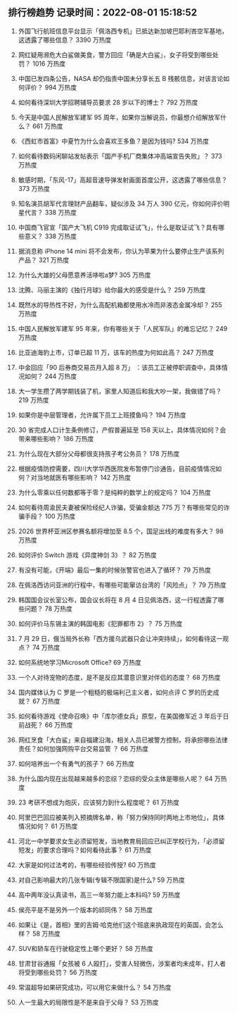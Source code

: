 
## 排行榜趋势 记录时间：2022-08-01 15:18:52
  
  1. 外国飞行航班信息平台显示「佩洛西专机」已抵达新加坡巴耶利峇空军基地，这透露了哪些信息？ 3390 万热度
    
  2. 网红疑用濒危大白鲨做美食，警方回应「确是大白鲨」，女子将受到哪些处罚？ 1016 万热度
    
  3. 中国已发四条公告，NASA 却仍指责中国未分享长五 B 残骸信息，对该言论如何评价？ 994 万热度
    
  4. 如何看待深圳大学招聘辅导员要求 28 岁以下的博士？ 792 万热度
    
  5. 今天是中国人民解放军建军 95 周年，如果你当解说员，你最想介绍解放军什么？ 661 万热度
    
  6. 《西虹市首富》中夏竹为什么会喜欢王多鱼？是因为钱吗? 534 万热度
    
  7. 如何看待数码闲聊站发帖表示「国产手机厂商集体冲高端宣告失败」？ 373 万热度
    
  8. 敏感时期，「东风-17」高超音速导弹发射画面首度公开，这透露了哪些信息？ 373 万热度
    
  9. 知名演员胡军代言理财产品翻车，疑似涉及 34 万人 390 亿元，你如何评价明星代言？ 338 万热度
    
  10. 中国商飞官宣「国产大飞机 C919 完成取证试飞」，什么是取证试飞？具有哪些意义？ 338 万热度
    
  11. 据消息称 iPhone 14 mini 将不会发布，你认为苹果为什么要停止生产该系列产品？ 321 万热度
    
  12. 为什么大雄的父母愿意养活哆啦a梦? 305 万热度
    
  13. 沈腾、马丽主演的《独行月球》给你最大的感受是什么？ 259 万热度
    
  14. 既然水的导热性不好，为什么高配机箱都使用水冷而非液态金属冷却？ 255 万热度
    
  15. 中国人民解放军建军 95 年来，你有哪些关于「人民军队」的难忘记忆？ 249 万热度
    
  16. 比亚迪海豹上市，订单已超 11 万，该车的热度为何如此高？ 247 万热度
    
  17. 中金回应「90 后券商交易员月入超 8 万」 ：该员工正被停职调查中，具体情况如何？ 244 万热度
    
  18. 大一学生攒了两学期钱装了机，家里人知道后和我大吵一架，我做错了吗？ 219 万热度
    
  19. 如果你是中层管理者，允许属下员工上班摸鱼吗？ 194 万热度
    
  20. 30 省完成人口计生条例修订，产假普遍延至 158 天以上，具体情况如何？会带来哪些影响？ 186 万热度
    
  21. 为什么现在大部分父母都很支持孩子考公务员？ 178 万热度
    
  22. 根据疫情防控需要，四川大学华西医院发布暂停门诊通告，目前疫情情况如何？对当地就医有哪些影响？ 142 万热度
    
  23. 为什么零乘以任何数都等于零？是纯粹的数学上的规定吗？ 104 万热度
    
  24. 如何看待周渝民夫妻被保险经纪人诈骗，受骗金额达 775 万？有哪些常见的诈骗手段？ 100 万热度
    
  25. 2026 世界杯亚洲区参赛名额将增加至 8.5 个，国足出线的难度有多大？ 98 万热度
    
  26. 如何评价 Switch 游戏《异度神剑 3》？ 82 万热度
    
  27. 有没有可能，《开端》最后一集的时候张警官也进入了循环？ 79 万热度
    
  28. 在佩洛西访问亚洲的行程中，有哪些可能窜访台湾的「风险点」？ 79 万热度
    
  29. 韩国国会议长室公布，国会议长将在 8 月 4 日见佩洛西，这一行程透露了哪些问题？ 78 万热度
    
  30. 如何评价马东锡主演的韩国电影《犯罪都市 2》？ 75 万热度
    
  31. 7 月 29 日，俄当局外长称「西方援乌武器只会让冲突持续」，如何看待这一观点？ 74 万热度
    
  32. 如何系统地学习Microsoft Office? 69 万热度
    
  33. 一个人对待宠物的态度，是不是反应其潜意识里对伴侣的态度？ 68 万热度
    
  34. 国内媒体认为 C 罗是一个粗糙的极端利己主义者，如何点评 C 罗的历史成就？ 67 万热度
    
  35. 如何看待游戏《使命召唤》中「库尔德女兵」原型，在美国撤军近 3 年后于日前战死？ 66 万热度
    
  36. 网红烹食「大白鲨」来自福建沿海，相关人员已被警方控制，将承担哪些法律责任？如何加强网购平台交易监管 ？ 66 万热度
    
  37. 如何培养出一个有勇气的孩子？ 66 万热度
    
  38. 为什么国内现在出现越来越多的恋综？恋综的受众主体是哪些人呢？ 64 万热度
    
  39. 23 考研不想成为炮灰，应该努力到什么程度呢？ 61 万热度
    
  40. 阿里巴巴回应被美列入预摘牌名单，称「努力保持同时两地上市地位」，具体情况如何？ 61 万热度
    
  41. 河北一中学要求女生必须留短发，当地教育局回应已纠正学校行为，「必须留短发」的要求合理吗？如何看待此事？ 61 万热度
    
  42. 大家是如何过法考的，有哪些经验传授? 60 万热度
    
  43. 对自己影响最大的几张专辑(专辑不限国家)是什么? 59 万热度
    
  44. 高中两年没认真读书，高三一年努力能上本科吗? 59 万热度
    
  45. 侯亮平是不是另外一个版本的祁同伟？ 58 万热度
    
  46. 如果让《是，首相》里的吉姆·哈克他们这个班底来执政现在的英国，会怎么样？ 58 万热度
    
  47. SUV和轿车在行驶稳定性上哪个更好？ 58 万热度
    
  48. 甘肃甘谷通报「女孩被 6 人殴打」，受害人轻微伤，涉案者均未成年，打人者将受到哪些处罚？ 56 万热度
    
  49. 常温超导如果研究成功，可以用它来做什么？ 54 万热度
    
  50. 人一生最大的局限性是不是来自于父母？ 53 万热度
    